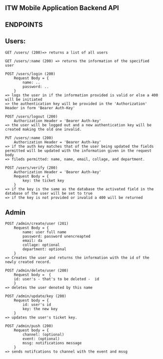 ITW Mobile Application Backend API
------------------------------------

ENDPOINTS
------------

**Users**:
----
    GET /users/ (200)=> returns a list of all users

    GET /users/:name (200) => returns the information of the specified user

    POST /users/login (200)
        Request Body = {
            name: ..
            password: ..
        }
    => logs the user in if the information provided is valid or else a 400 will be initiated
    => the authentication key will be provided in the 'Authorization' Header in form 'Bearer Auth-Key'

    POST /users/logout (200)
        Authorization Header = 'Bearer Auth-key'
    => the user will be logged out and a new authentication key will be created making the old one invalid.

    PUT /users/:name (200)
        Authorization Header = 'Bearer Auth-key'
    => if the auth key matches that of the user being updated the fields permitted will be updated with the information given in the request body
    => fileds permitted: name, name, email, collage, and department.

    POST /users/verify (200)
        Authorization Header = 'Bearer Auth-key'
        Request Body = {
            key: the ticket key
        }
    => if the key is the same as the database the activated field in the database of the user will be set to true
    => if the key is not provided or invalid a 400 will be returned
    
**Admin**
-------
    POST /admin/create/user (201)
        Request Body = {
            name: user full name
            password: password unencreapted
            email: da
            collage: optional
            department: optional
        }
    => Creates the user and returns the information with the id of the newly created record.

    POST /admin/delete/user (200)
        Request body =  {
        id: user's - that's to be deleted -  id 
        }
    => deletes the user denoted by this name

    POST /admin/update/key (200)
        Request body = {
            id: user's id
            key: the new key
        }
    => updates the user's ticket key.

    POST /admin/push (200)
        Request body = {
            channel: (optional)
            event: (optional)
            mssg: notifications message
        }
    => sends notifcations to channel with the event and mssg